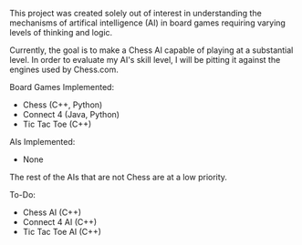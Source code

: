 This project was created solely out of interest in understanding the mechanisms of artifical intelligence (AI) in board games requiring varying levels of thinking and logic. 

Currently, the goal is to make a Chess AI capable of playing at a substantial level. In order to evaluate my AI's skill level, I will be pitting it against the engines used by Chess.com.

Board Games Implemented:
- Chess (C++, Python)
- Connect 4 (Java, Python)
- Tic Tac Toe (C++)

AIs Implemented:
- None

The rest of the AIs that are not Chess are at a low priority.

To-Do:
- Chess AI (C++)
- Connect 4 AI (C++)
- Tic Tac Toe AI (C++)
